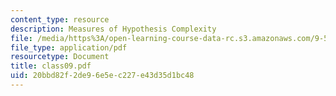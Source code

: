 ```yaml
---
content_type: resource
description: Measures of Hypothesis Complexity
file: /media/https%3A/open-learning-course-data-rc.s3.amazonaws.com/9-520-statistical-learning-theory-and-applications-spring-2003/20bbd82f2de96e5ec227e43d35d1bc48_class09.pdf
file_type: application/pdf
resourcetype: Document
title: class09.pdf
uid: 20bbd82f-2de9-6e5e-c227-e43d35d1bc48
---
```

